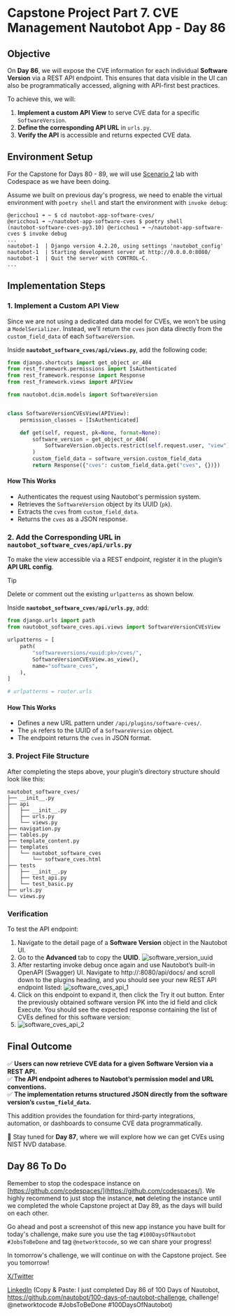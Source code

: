 # Capstone Project Part 7. CVE Management Nautobot App - Day 86

## **Objective**
On **Day 86**, we will expose the CVE information for each individual **Software Version** via a REST API endpoint. This ensures that data visible in the UI can also be programmatically accessed, aligning with API-first best practices.

To achieve this, we will:
1. **Implement a custom API View** to serve CVE data for a specific `SoftwareVersion`.
2. **Define the corresponding API URL** in `urls.py`.
3. **Verify the API** is accessible and returns expected CVE data.

## Environment Setup

For the Capstone for Days 80 - 89, we will use [Scenario 2](../Lab_Setup/scenario_2_setup/README.md) lab with Codespace as we have been doing. 

Assume we built on previous day's progress, we need to enable the virtual environment with `poetry shell` and start the environment with `invoke debug`: 

```
@ericchou1 ➜ ~ $ cd nautobot-app-software-cves/
@ericchou1 ➜ ~/nautobot-app-software-cves $ poetry shell
(nautobot-software-cves-py3.10) @ericchou1 ➜ ~/nautobot-app-software-cves $ invoke debug
...
nautobot-1  | Django version 4.2.20, using settings 'nautobot_config'
nautobot-1  | Starting development server at http://0.0.0.0:8080/
nautobot-1  | Quit the server with CONTROL-C.
...
```

## **Implementation Steps**

### **1. Implement a Custom API View**
Since we are not using a dedicated data model for CVEs, we won’t be using a `ModelSerializer`. Instead, we’ll return the `cves` json data directly from the `custom_field_data` of each `SoftwareVersion`.

Inside **`nautobot_software_cves/api/views.py`**, add the following code:

````python
from django.shortcuts import get_object_or_404
from rest_framework.permissions import IsAuthenticated
from rest_framework.response import Response
from rest_framework.views import APIView

from nautobot.dcim.models import SoftwareVersion


class SoftwareVersionCVEsView(APIView):
    permission_classes = [IsAuthenticated]

    def get(self, request, pk=None, format=None):
        software_version = get_object_or_404(
            SoftwareVersion.objects.restrict(self.request.user, "view"), pk=pk
        )
        custom_field_data = software_version.custom_field_data
        return Response({"cves": custom_field_data.get("cves", {})})
````

#### **How This Works**
- Authenticates the request using Nautobot's permission system.
- Retrieves the `SoftwareVersion` object by its UUID (`pk`).
- Extracts the `cves` from `custom_field_data`.
- Returns the `cves` as a JSON response.


### **2. Add the Corresponding URL in `nautobot_software_cves/api/urls.py`**
To make the view accessible via a REST endpoint, register it in the plugin’s **API URL config**.

>[!TIP]
> Delete or comment out the existing `urlpatterns` as shown below. 

Inside **`nautobot_software_cves/api/urls.py`**, add:

````python
from django.urls import path
from nautobot_software_cves.api.views import SoftwareVersionCVEsView

urlpatterns = [
    path(
        "softwareversions/<uuid:pk>/cves/",
        SoftwareVersionCVEsView.as_view(),
        name="software_cves",
    ),
]

# urlpatterns = router.urls
````

#### **How This Works**
- Defines a new URL pattern under `/api/plugins/software-cves/`.
- The `pk` refers to the UUID of a `SoftwareVersion` object.
- The endpoint returns the `cves` in JSON format.


### **3. Project File Structure**
After completing the steps above, your plugin’s directory structure should look like this:

````text
nautobot_software_cves/
├── __init__.py
├── api
│   ├── __init__.py
│   ├── urls.py
│   └── views.py
├── navigation.py
├── tables.py
├── template_content.py
├── templates
│   └── nautobot_software_cves
│       └── software_cves.html
├── tests
│   ├── __init__.py
│   ├── test_api.py
│   └── test_basic.py
├── urls.py
└── views.py
````


### **Verification**

To test the API endpoint:

1. Navigate to the detail page of a **Software Version** object in the Nautobot UI.
2. Go to the **Advanced** tab to copy the **UUID**.
![software_version_uuid](images/software_version_uuid.png)
1. After restarting invoke debug once again and use Nautobot’s built-in OpenAPI (Swagger) UI. Navigate to http://<your-server-ip>:8080/api/docs/ and scroll down to the plugins heading, and you should see your new REST API endpoint listed:
![software_cves_api_1](images/software_cves_api_1.png)
1. Click on this endpoint to expand it, then click the Try it out button. Enter the previously obtained software version PK into the id field and click Execute. You should see the expected response containing the list of CVEs defined for this software version:
1. ![software_cves_api_2](images/software_cves_api_2.png)

## **Final Outcome**
✅ **Users can now retrieve CVE data for a given Software Version via a REST API.**  
✅ **The API endpoint adheres to Nautobot’s permission model and URL conventions.**  
✅ **The implementation returns structured JSON directly from the software version’s `custom_field_data`.**  

This addition provides the foundation for third-party integrations, automation, or dashboards to consume CVE data programmatically.

🚀 Stay tuned for **Day 87**, where we will explore how we can get CVEs using NIST NVD database.

## Day 86 To Do

Remember to stop the codespace instance on [https://github.com/codespaces/](https://github.com/codespaces/). We highly recommend to just stop the instance, **not** deleting the instance until we completed the whole Capstone project at Day 89, as the days will build on each other.  

Go ahead and post a screenshot of this new app instance you have built for today's challenge, make sure you use the tag `#100DaysOfNautobot` `#JobsToBeDone` and tag `@networktocode`, so we can share your progress! 

In tomorrow's challenge, we will continue on with the Capstone project. See you tomorrow! 

[X/Twitter](<https://twitter.com/intent/tweet?url=https://github.com/nautobot/100-days-of-nautobot&text=I+just+completed+Day+86+of+the+100+days+of+nautobot+challenge+!&hashtags=100DaysOfNautobot,JobsToBeDone>)

[LinkedIn](https://www.linkedin.com/) (Copy & Paste: I just completed Day 86 of 100 Days of Nautobot, https://github.com/nautobot/100-days-of-nautobot-challenge, challenge! @networktocode #JobsToBeDone #100DaysOfNautobot) 

